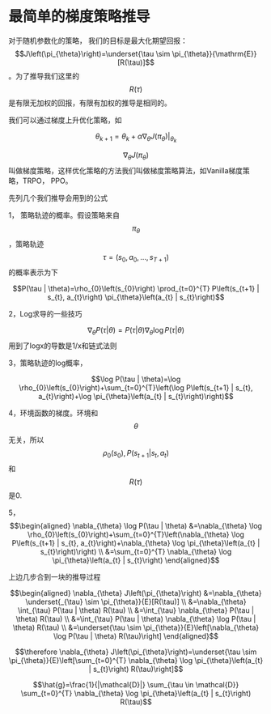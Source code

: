 # 最简单的梯度策略推导

对于随机参数化的策略， 我们的目标是最大化期望回报：$$J\left(\pi_{\theta}\right)=\underset{\tau \sim \pi_{\theta}}{\mathrm{E}}[R(\tau)]$$。为了推导我们这里的$$R(\tau)$$是有限无加权的回报，有限有加权的推导是相同的。

我们可以通过梯度上升优化策略，如

$$\theta_{k+1}=\theta_{k}+\alpha \nabla_{\theta} J\left.\left(\pi_{\theta}\right)\right|_{\theta_{k}}$$

$$\nabla_{\theta} J\left(\pi_{\theta}\right)$$叫做梯度策略，这样优化策略的方法我们叫做梯度策略算法，如Vanilla梯度策略，TRPO， PPO。

先列几个我们推导会用到的公式

1， 策略轨迹的概率。假设策略来自$$\pi_\theta$$，策略轨迹$$\tau=\left(s_{0}, a_{0}, \dots, s_{T+1}\right)$$的概率表示为下

$$P(\tau | \theta)=\rho_{0}\left(s_{0}\right) \prod_{t=0}^{T} P\left(s_{t+1} | s_{t}, a_{t}\right) \pi_{\theta}\left(a_{t} | s_{t}\right)$$

2，Log求导的一些技巧

$$\nabla_{\theta} P(\tau | \theta)=P(\tau | \theta) \nabla_{\theta} \log P(\tau | \theta)$$ 用到了logx的导数是1/x和链式法则

3，策略轨迹的log概率，

$$\log P(\tau | \theta)=\log \rho_{0}\left(s_{0}\right)+\sum_{t=0}^{T}\left(\log P\left(s_{t+1} | s_{t}, a_{t}\right)+\log \pi_{\theta}\left(a_{t} | s_{t}\right)\right)$$

4，环境函数的梯度。环境和$$\theta$$无关，所以$$\rho_{0}\left(s_{0}\right), P\left(s_{t+1} | s_{t}, a_{t}\right)$$和$$R(\tau)$$是0.

5，$$\begin{aligned} \nabla_{\theta} \log P(\tau | \theta) &=\nabla_{\theta} \log \rho_{0}\left(s_{0}\right)+\sum_{t=0}^{T}\left(\nabla_{\theta} \log P\left(s_{t+1} | s_{t}, a_{t}\right)+\nabla_{\theta} \log \pi_{\theta}\left(a_{t} | s_{t}\right)\right) \\ &=\sum_{t=0}^{T} \nabla_{\theta} \log \pi_{\theta}\left(a_{t} | s_{t}\right) \end{aligned}$$

上边几步合到一块的推导过程

$$\begin{aligned} \nabla_{\theta} J\left(\pi_{\theta}\right) &=\nabla_{\theta} \underset{_{\tau} \sim \pi_{\theta}}{E}[R(\tau)] \\ &=\nabla_{\theta} \int_{\tau} P(\tau | \theta) R(\tau) \\ &=\int_{\tau} \nabla_{\theta} P(\tau | \theta) R(\tau) \\ &=\int_{\tau} P(\tau | \theta) \nabla_{\theta} \log P(\tau | \theta) R(\tau) \\ &=\underset{\tau \sim \pi_{\theta}}{E}\left[\nabla_{\theta} \log P(\tau | \theta) R(\tau)\right] \end{aligned}$$

$$\therefore \nabla_{\theta} J\left(\pi_{\theta}\right)=\underset{\tau \sim \pi_{\theta}}{E}\left[\sum_{t=0}^{T} \nabla_{\theta} \log \pi_{\theta}\left(a_{t} | s_{t}\right) R(\tau)\right]$$

$$\hat{g}=\frac{1}{|\mathcal{D}|} \sum_{\tau \in \mathcal{D}} \sum_{t=0}^{T} \nabla_{\theta} \log \pi_{\theta}\left(a_{t} | s_{t}\right) R(\tau)$$

